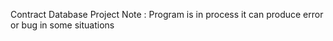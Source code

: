 Contract Database Project
Note : Program is in process it can produce error or bug in some situations
